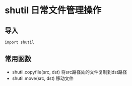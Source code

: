 # shutil 日常文件管理操作

## 导入

    import shutil

## 常用函数

- shutil.copyfile(src, dst) 将src路径处的文件复制到dst路径
- shutil.move(src, dst) 移动文件